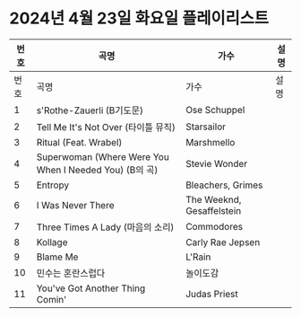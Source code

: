 # 2024년 4월 23일 화요일 플레이리스트

| 번호 | 곡명 | 가수 | 설명 |
|------|------|------|------|
| 번호 | 곡명 | 가수 | 설명 |
| 1 | s'Rothe-Zauerli (B기도문) | Ose Schuppel |  |
| 2 | Tell Me It's Not Over (타이틀 뮤직) | Starsailor |  |
| 3 | Ritual (Feat. Wrabel) | Marshmello |  |
| 4 | Superwoman (Where Were You When I Needed You) (B의 곡) | Stevie Wonder |  |
| 5 | Entropy | Bleachers, Grimes |  |
| 6 | I Was Never There | The Weeknd, Gesaffelstein |  |
| 7 | Three Times A Lady (마음의 소리) | Commodores |  |
| 8 | Kollage | Carly Rae Jepsen |  |
| 9 | Blame Me | L'Rain |  |
| 10 | 민수는 혼란스럽다 | 놀이도감 |  |
| 11 | You've Got Another Thing Comin' | Judas Priest |  |
